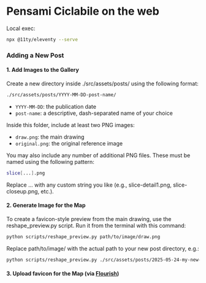 # Pensami Ciclabile on the web


Local exec:
```bash
npx @11ty/eleventy --serve
```



### Adding a New Post

#### 1. Add Images to the Gallery
Create a new directory inside ./src/assets/posts/ using the following format:
```bash
./src/assets/posts/YYYY-MM-DD-post-name/
```
- `YYYY-MM-DD`: the publication date
- `post-name`: a descriptive, dash-separated name of your choice

Inside this folder, include at least two PNG images:

- `draw.png`: the main drawing
- `original.png`: the original reference image

You may also include any number of additional PNG files. These must be named using the following pattern:

```bash
slice[...].png
```
Replace ... with any custom string you like (e.g., slice-detail1.png, slice-closeup.png, etc.).

#### 2. Generate Image for the Map
To create a favicon-style preview from the main drawing, use the reshape_preview.py script. Run it from the terminal with this command:

```bash
python scripts/reshape_preview.py path/to/image/draw.png
```
Replace path/to/image/ with the actual path to your new post directory, e.g.:

```bash
python scripts/reshape_preview.py ./src/assets/posts/2025-05-24-my-new-post/draw.png
```

#### 3. Upload favicon for the Map (via [Flourish](https://app.flourish.studio/projects))

